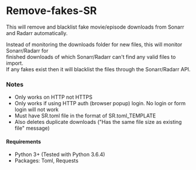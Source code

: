 # Remove-fakes-SR
This will remove and blacklist fake movie/episode downloads from Sonarr and Radarr automatically.

Instead of monitoring the downloads folder for new files, this will monitor Sonarr/Radarr for  
finished downloads of which Sonarr/Radarr can't find any valid files to import.  
If any fakes exist then it will blacklist the files through the Sonarr/Radarr API.


### Notes
* Only works on HTTP not HTTPS
* Only works if using HTTP auth (browser popup) login. No login or form login will not work
* Must have SR.toml file in the format of SR.toml_TEMPLATE
* Also deletes duplicate downloads ("Has the same file size as existing file" message)


#### Requirements
* Python 3+ (Tested with Python 3.6.4)
* Packages: Toml, Requests